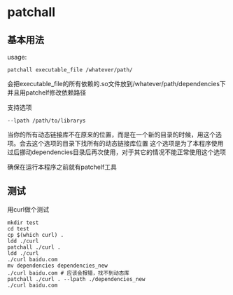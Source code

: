 # patchall
## 基本用法
usage: 
```
patchall executable_file /whatever/path/
```
会把executable_file的所有依赖的.so文件放到/whatever/path/dependencies下并且用patchelf修改依赖路径

支持选项 
```
--lpath /path/to/librarys
```
当你的所有动态链接库不在原来的位置，而是在一个新的目录的时候，用这个选项。会去这个选项的目录下找所有的动态链接库位置
这个选项是为了本程序使用过后挪动dependencies目录后再次使用，对于其它的情况不能正常使用这个选项

确保在运行本程序之前就有patchelf工具

## 测试
用curl做个测试
```
mkdir test
cd test
cp $(which curl) .
ldd ./curl
patchall ./curl .
ldd ./curl
./curl baidu.com
mv dependencies dependencies_new
./curl baidu.com # 应该会报错，找不到动态库
patchall ./curl . --lpath ./dependencies_new
./curl baidu.com
```